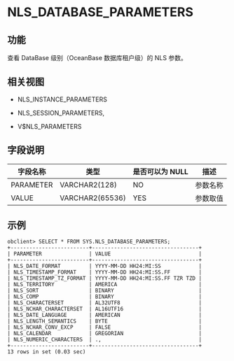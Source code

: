 NLS_DATABASE_PARAMETERS 
============================================



功能 
-----------

查看 DataBase 级别（OceanBase 数据库租户级）的 NLS 参数。

相关视图 
-------------

* NLS_INSTANCE_PARAMETERS

  

* NLS_SESSION_PARAMETERS,

  

* V$NLS_PARAMETERS

  




字段说明 
-------------



| **字段名称**  |     **类型**      | **是否可以为 NULL** | **描述** |
|-----------|-----------------|----------------|--------|
| PARAMETER | VARCHAR2(128)   | NO             | 参数名称   |
| VALUE     | VARCHAR2(65536) | YES            | 参数取值   |



示例 
-----------

    obclient> SELECT * FROM SYS.NLS_DATABASE_PARAMETERS;
    +-------------------------+----------------------------------+
    | PARAMETER               | VALUE                            |
    +-------------------------+----------------------------------+
    | NLS_DATE_FORMAT         | YYYY-MM-DD HH24:MI:SS            |
    | NLS_TIMESTAMP_FORMAT    | YYYY-MM-DD HH24:MI:SS.FF         |
    | NLS_TIMESTAMP_TZ_FORMAT | YYYY-MM-DD HH24:MI:SS.FF TZR TZD |
    | NLS_TERRITORY           | AMERICA                          |
    | NLS_SORT                | BINARY                           |
    | NLS_COMP                | BINARY                           |
    | NLS_CHARACTERSET        | AL32UTF8                         |
    | NLS_NCHAR_CHARACTERSET  | AL16UTF16                        |
    | NLS_DATE_LANGUAGE       | AMERICAN                         |
    | NLS_LENGTH_SEMANTICS    | BYTE                             |
    | NLS_NCHAR_CONV_EXCP     | FALSE                            |
    | NLS_CALENDAR            | GREGORIAN                        |
    | NLS_NUMERIC_CHARACTERS  | .,                               |
    +-------------------------+----------------------------------+
    13 rows in set (0.03 sec)



